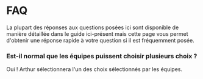 # FAQ

La plupart des réponses aux questions posées ici sont disponible de manière détaillée dans le guide ici-présent mais cette page vous permet d'obtenir une réponse rapide à votre question si il est fréquemment posée.

### Est-il normal que les équipes puissent choisir plusieurs choix ?

Oui ! Arthur sélectionnera l'un des choix sélectionnés par les équipes.

